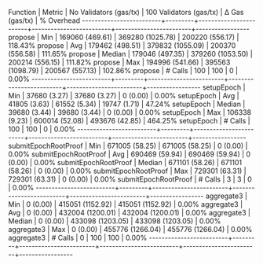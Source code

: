Function                 | Metric  | No Validators (gas/tx) | 100 Validators (gas/tx) |         Δ Gas (gas/tx) |   % Overhead
-------------------------+---------+------------------------+-------------------------+------------------------+-----------------
propose                  | Min     |     169060 (469.61)    |      369280 (1025.78)   |     200220 (556.17)    |     118.43%
propose                  | Avg     |     179462 (498.51)    |      379832 (1055.09)   |     200370 (556.58)    |     111.65%
propose                  | Median  |     179046 (497.35)    |      379260 (1053.50)   |     200214 (556.15)    |     111.82%
propose                  | Max     |     194996 (541.66)    |      395563 (1098.79)   |     200567 (557.13)    |     102.86%
propose                  | # Calls |                    100 |                     100 |                      0 |       0.00%
-------------------------+---------+------------------------+-------------------------+------------------------+-----------------
setupEpoch               | Min     |      37680 (3.27)      |       37680 (3.27)      |          0 (0.00)      |       0.00%
setupEpoch               | Avg     |      41805 (3.63)      |       61552 (5.34)      |      19747 (1.71)      |      47.24%
setupEpoch               | Median  |      39680 (3.44)      |       39680 (3.44)      |          0 (0.00)      |       0.00%
setupEpoch               | Max     |     106338 (9.23)      |      600014 (52.08)     |     493676 (42.85)     |     464.25%
setupEpoch               | # Calls |                    100 |                     100 |                      0 |       0.00%
-------------------------+---------+------------------------+-------------------------+------------------------+-----------------
submitEpochRootProof     | Min     |     671005 (58.25)     |      671005 (58.25)     |          0 (0.00)      |       0.00%
submitEpochRootProof     | Avg     |     690469 (59.94)     |      690469 (59.94)     |          0 (0.00)      |       0.00%
submitEpochRootProof     | Median  |     671101 (58.26)     |      671101 (58.26)     |          0 (0.00)      |       0.00%
submitEpochRootProof     | Max     |     729301 (63.31)     |      729301 (63.31)     |          0 (0.00)      |       0.00%
submitEpochRootProof     | # Calls |                      3 |                       3 |                      0 |       0.00%
-------------------------+---------+------------------------+-------------------------+------------------------+-----------------
aggregate3               | Min     |          0 (0.00)      |      415051 (1152.92)   |     415051 (1152.92)   |       0.00%
aggregate3               | Avg     |          0 (0.00)      |      432004 (1200.01)   |     432004 (1200.01)   |       0.00%
aggregate3               | Median  |          0 (0.00)      |      433098 (1203.05)   |     433098 (1203.05)   |       0.00%
aggregate3               | Max     |          0 (0.00)      |      455776 (1266.04)   |     455776 (1266.04)   |       0.00%
aggregate3               | # Calls |                      0 |                     100 |                    100 |       0.00%
-------------------------+---------+------------------------+-------------------------+------------------------+-----------------
